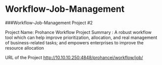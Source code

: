 # Workflow-Job-Management

###Workflow-Job-Management Project #2

Project Name: Prohance Workflow 
Project Summary : A robust workflow tool which can help improve prioritization, allocation, and real management of business-related tasks; and empowers enterprises to improve the resource allocation

URL of the Project http://10.10.10.250:4848/prohancei/workflow/job/







